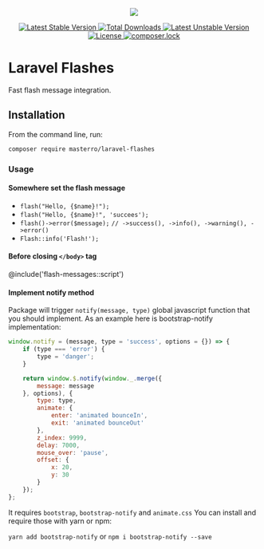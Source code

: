 <p align="center">
    <img src="https://laravel.com/assets/img/components/logo-laravel.svg">
</p>

<p align="center">
    <a href="https://packagist.org/packages/masterro/laravel-flashes">
        <img src="https://poser.pugx.org/masterro/laravel-flashes/v/stable" alt="Latest Stable Version">
    </a>
    <a href="https://packagist.org/packages/masterro/laravel-flashes">
        <img src="https://poser.pugx.org/masterro/laravel-flashes/downloads" alt="Total Downloads">
    </a>
    <a href="https://packagist.org/packages/masterro/laravel-flashes">
        <img src="https://poser.pugx.org/masterro/laravel-flashes/v/unstable" alt="Latest Unstable Version">
    </a>
    <a href="https://github.com/MasterRO94/laravel-flashes/blob/master/LICENSE">
        <img src="https://poser.pugx.org/masterro/laravel-flashes/license" alt="License">
    </a>
    <a href="https://github.com/MasterRO94/laravel-flashes/blob/master/LICENSE">
        <img src="https://poser.pugx.org/masterro/laravel-flashes/composerlock" alt="composer.lock">
    </a>
</p>

# Laravel Flashes
Fast flash message integration.


## Installation

From the command line, run:

```
composer require masterro/laravel-flashes
```

### Usage

#### Somewhere set the flash message
- `flash("Hello, {$name}!");`
- `flash("Hello, {$name}!", 'succees');`
- `flash()->error($message);` `// ->success(), ->info(), ->warning(), ->error()`
- `Flash::info('Flash!');`

#### Before closing `</body>` tag
@include('flash-messages::script')

#### Implement notify method
Package will trigger `notify(message, type)` global javascript function that you should implement. As an example here is bootstrap-notify implementation: 
```javascript
window.notify = (message, type = 'success', options = {}) => {
    if (type === 'error') {
        type = 'danger';
    }

    return window.$.notify(window._.merge({
        message: message
    }, options), {
        type: type,
        animate: {
            enter: 'animated bounceIn',
            exit: 'animated bounceOut'
        },
        z_index: 9999,
        delay: 7000,
        mouse_over: 'pause',
        offset: {
            x: 20,
            y: 30
        }
    });
};
```

It requires `bootstrap`, `bootstrap-notify` and `animate.css`
You can install and require those with yarn or npm:

`yarn add bootstrap-notify` or `npm i bootstrap-notify --save`
